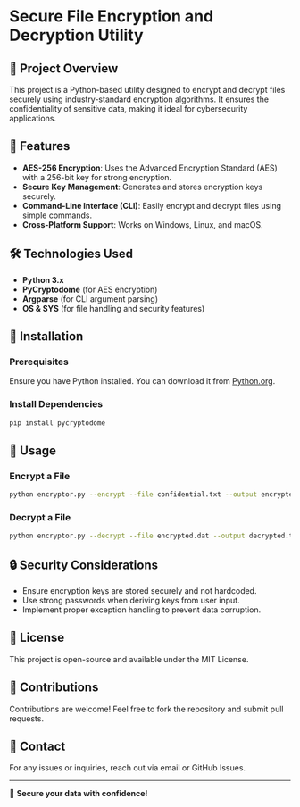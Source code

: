 # Secure File Encryption and Decryption Utility

## 📌 Project Overview
This project is a Python-based utility designed to encrypt and decrypt files securely using industry-standard encryption algorithms. It ensures the confidentiality of sensitive data, making it ideal for cybersecurity applications.

## 🚀 Features
- **AES-256 Encryption**: Uses the Advanced Encryption Standard (AES) with a 256-bit key for strong encryption.
- **Secure Key Management**: Generates and stores encryption keys securely.
- **Command-Line Interface (CLI)**: Easily encrypt and decrypt files using simple commands.
- **Cross-Platform Support**: Works on Windows, Linux, and macOS.

## 🛠 Technologies Used
- **Python 3.x**
- **PyCryptodome** (for AES encryption)
- **Argparse** (for CLI argument parsing)
- **OS & SYS** (for file handling and security features)

## 📖 Installation
### Prerequisites
Ensure you have Python installed. You can download it from [Python.org](https://www.python.org/downloads/).

### Install Dependencies
```bash
pip install pycryptodome
```

## 🔑 Usage
### Encrypt a File
```bash
python encryptor.py --encrypt --file confidential.txt --output encrypted.dat
```

### Decrypt a File
```bash
python encryptor.py --decrypt --file encrypted.dat --output decrypted.txt
```

## 🔒 Security Considerations
- Ensure encryption keys are stored securely and not hardcoded.
- Use strong passwords when deriving keys from user input.
- Implement proper exception handling to prevent data corruption.

## 📜 License
This project is open-source and available under the MIT License.

## 🤝 Contributions
Contributions are welcome! Feel free to fork the repository and submit pull requests.

## 📧 Contact
For any issues or inquiries, reach out via email or GitHub Issues.

---
🔐 **Secure your data with confidence!**

